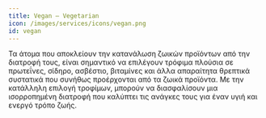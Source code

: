 ```yaml
---
title: Vegan – Vegetarian
icon: /images/services/icons/vegan.png
id: vegan
---
```


Τα άτομα που αποκλείουν την κατανάλωση ζωικών προϊόντων από την διατροφή τους, είναι σημαντικό να επιλέγουν τρόφιμα πλούσια σε πρωτεΐνες, σίδηρο, ασβέστιο, βιταμίνες και άλλα απαραίτητα θρεπτικά συστατικά που συνήθως προέρχονται από τα ζωικά προϊόντα. Με την κατάλληλη επιλογή τροφίμων, μπορούν να διασφαλίσουν μια ισορροπημένη διατροφή που καλύπτει τις ανάγκες τους για έναν υγιή και ενεργό τρόπο ζωής.